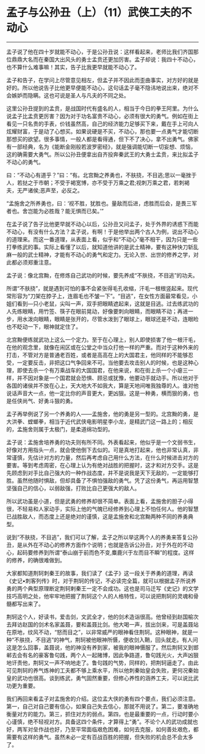 # 孟子与公孙丑（上）（11）武侠工夫的不动心

------

孟子说了他在四十岁就能不动心，于是公孙丑说：这样看起来，老师比我们齐国那位鼎鼎大名而在秦国大出风头的勇士孟贲还更加厉害。孟子却说：我四十不动心，也不算什么难事嘛！其实，告子比我更早就能不动心了。

孟子和告子，在学问上尽管意见相左，但孟子并不因此而歪曲事实，对方好的就是好的。所以他说告子比他更早便能不动心，这句话孟子毫不隐讳地说出来，绝对不会嫉妒而隐瞒。这也可说是圣人与凡夫的不同之处。

这里公孙丑提到的孟贲，是战国时代有盛名的人，相当于今日的拳王阿里。为什么说孟子比孟贲更厉害？因为对于功名富贵不动心，必须有很大的勇气。例如在街上看见一只名贵的手表，价钱虽然高，自己的经济能力足够买下来，戴在手上可向人炫耀财富，于是动了心想买。如果说硬是不买，不动心，那也要一点勇气才能切断那想买的欲望。很多事情，一般人都是看得通，但下不了决心，拿不出勇气。佛家有一部经典，名为《能断金刚般若波罗密经》，就是强调能切断一切妄想、烦恼，这的确需要大勇气。所以公孙丑便拿出自齐投奔秦武王的大勇士孟贲，来比拟孟子不动心的勇气。

曰：“不动心有道乎？”曰：“有。北宫黝之养勇也，不肤挠，不目逃;思以一毫挫于人，若挞之于市朝；不受于褐宽博，亦不受于万乘之君;视刺万乘之君，若刺褐夫，无严诸侯;恶声至，必反之。

“孟施舍之所养勇也，曰：‘视不胜，犹胜也。量敌而后进，虑胜而后会，是畏三军者也。舍岂能为必胜哉？能无惧而已矣。’”

在孟子说了告子比他更早就不动心以后，公孙丑又问孟子，处于外界的诱惑下而能不动心，有没有什么方法？孟子说，有啊！于是他举出两个古人为例，说出不动心的道理来。而这一番道理，从表面上看，似乎和“不动心”毫不相干，因为只是一些打拳练武的事。实际上看懂了以后，就知道他讲的是武士精神，要有这种快刀斩乱麻一般的武士精神，才能有不动心的勇气和定力。无论入世、出世的修养之学，对此都必须郑重注意。

孟子说：像北宫黝，在修炼自己武功的时候，要先养成“不肤挠，不目逃”的功夫。

所谓“不肤挠”，就是遇到可怕的事不会紧张得毛孔收缩，汗毛一根根竖起来。现代常形容为“刀架在脖子上，连眉毛也不皱一下”。“目逃”，在女性方面最常看见，小姐们看到—只小老鼠，尖叫一声，双手把眼睛遮起来，这就是目逃。过去练武功的人先练眼睛，用竹签、筷子在眼前晃动，好像要刺向眼睛，而眼睛不动；再进一步，用水泼向眼睛，眼睛是张开的，尽管水泼到了眼球上，眼球还是不动，连眼睑也不眨动一下，眼神就定住了。

北宫黝便练就武功上这么一个定力。至于在心理上，别人即使损害了他一根汗毛，在他的观念里，就像在闹区或在公堂之中当众打他一样的严重。而对于这种外来的打击，不管对方是普通老百姓，或者是高高在上的大国君主，他同样的不能够忍受，一定要反击，非把这口气争回来不可。当他要去攻击别人的时候，也是这种心理，即使去杀一个有万乘战车的大国国君，在他来说，和在街上杀一个小瘪三一样，并不因对象是一个国君就会恐惧、顾忌或犹豫，他要动手就动手。所以他对于各国的诸侯并不放在心上，天大地大不如我大，算是天地间唯我独尊的人。谁对他说话声音大一点，他一定比你的声音更大，更凶狠。这是一种勇，横而狠的勇，也是任侠尚气、好勇斗狠的勇。

孟子再举例说了另一个养勇的人——孟施舍，他的勇是另一型的。北宫黝的勇，是大洪拳、螳螂拳，相当于近代武侠电影明星李小龙，是精武门这一路上的；相反的，孟施舍则属于太极门，是柔道绵功型的。

孟子说：孟施舍培养勇的功夫则有所不同。外表看起来，他似乎是一个文弱书生，好像对方用指头一点，就会使他倒下去似的。可是真地打起来，他也非常认真，非常谨慎，先估计对方的力量，然后再考虑自己用什么方法，在什么时候进击对方的要害。等到考虑周密，在心理上认为有绝对战胜的把握时，这才和对方交手。这是先顾虑到对手比自己强大的一种作战态度，并不是说我是天下无敌的，一定能够打胜。虽然他随时惧敌，但却具备了不惧怕强敌的勇气。凭了这份勇气，再运用智慧坚强自己的信心，以弱敌强，打败比自己更强大的敌人。

所以武功虽是小道，但是武勇的修养却很不简单。表面上看，孟施舍的胆子小得很，不轻易和人家动手，实际上他的气魄已经修养到心理上不怕任何人。他的智慧已战胜敌人，而态度上还是绝对的谨慎，这是孟施舍和北宫黝两种不同的养勇典型。

说到“不肤挠，不目逃”，我们可以了解，孟子之所以举这两个人的养勇来答复公孙丑，是从外在不动心的修养方面作个说明；也就是告诉公孙丑，对于外在的不动心，起码要修养到所谓“泰山崩于前而色不变,麋鹿兴于左而目不瞬”的程度。这样的修养，的确很难做到。

大家都知道荆轲刺秦王的故事，我们读了《孟子》这一段关于养勇的道理，再读《史记•刺客列传》时，对于荆轲的传记，不必读完全篇，就可以根据孟子所说养勇的两个典型原理断定荆轲剌秦王一定不会成功。这也是司马迁写《史记》的文学技巧高明之处，他牢牢地把握了荆轲这个人的人格特性，可以说把荆轲的灵魂和骨髓都写出来了。

荆轲这个人，好读书，爱击剑，文武全才，他的剑术造诣很高。他曾经到赵国榆次去拜访赵国的剑术名家盖聂，要和盖聂比剑。他大喝一声，拔出剑来，可是盖聂站在原地，纹风不动，“怒而目之”，以非常威严的眼神看住荆轲。这种眼神，就是一种“不肤挠，不目逃”的神气，荆轲被他眼神所慑，便收剑入鞘，回头就走。有人问这是怎么回事，盖聂说，他的神没有养到家，被我的眼神慑服了。然后荆轲又到邯郸去会有名的豪客鲁句践，两个人一起赌博，因此争路道，鲁句践光火，大声凶狠地讦责他，荆轲又一声不响地走了。鲁句践的气势，同样的，把荆轲逼走了。由此可见荆轲的养气炼神的工夫都不够上乘水平，所以他刺秦始皇会失败，更何况秦始皇的武功也很高。谈到练武，勇气固然重要，但修心养性的涵养工夫，可以说比武功更为重要。

我们再回来看孟子对孟施舍的介绍。这位孟大侠的勇有四个要点，我们必须注意。第一，自己对自己要有信心，如果自己失去信心，那就不用说了。第二，要准确地衡量对方的能力。第三，抓住对方的弱点。第四，也是最重要的一点，行动时要小心谨慎，绝不轻视对方。具备这四个条件，才算得上“勇”。不论个人的武功成就也好，两军对垒作战也好，乃至平常面临艰危困难，如何去克服，如何善处艰危，都需要有这样的勇气。虽然未必一定有百战百胜的把握，但失败的机会总不会太多了。

